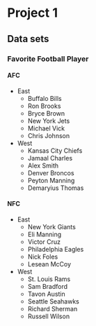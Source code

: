 Project 1
=========


## Data sets
### Favorite Football Player
#### AFC
  * East
    * Buffalo Bills
     - Ron Brooks
     - Bryce Brown
    * New York Jets
     - Michael Vick
     - Chris Johnson
  * West
    * Kansas City Chiefs
     - Jamaal Charles
     - Alex Smith
    * Denver Broncos
     - Peyton Manning
     - Demaryius Thomas
#### NFC
  * East
    * New York Giants
     - Eli Manning
     - Victor Cruz
    * Philadelphia Eagles
     - Nick Foles
     - Lesean McCoy
  * West
    * St. Louis Rams
     - Sam Bradford
     - Tavon Austin
    * Seattle Seahawks
     - Richard Sherman
     - Russell Wilson
